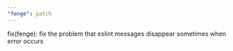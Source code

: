 ```yaml
---
"fenge": patch
---
```


fix(fenge): fix the problem that eslint messages disappear sometimes when error occurs
